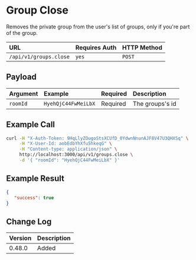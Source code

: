# Group Close

Removes the private group from the user's list of groups, only if you're part of the group.

| URL | Requires Auth | HTTP Method |
| :--- | :--- | :--- |
| `/api/v1/groups.close` | `yes` | `POST` |

## Payload

| Argument | Example | Required | Description |
| :--- | :--- | :--- | :--- |
| `roomId` | `HyehQjC44FwMeiLbX` | Required | The groups's id |

## Example Call

```bash
curl -H "X-Auth-Token: 9HqLlyZOugoStsXCUfD_0YdwnNnunAJF8V47U3QHXSq" \
     -H "X-User-Id: aobEdbYhXfu5hkeqG" \
     -H "Content-type: application/json" \
     http://localhost:3000/api/v1/groups.close \
     -d '{ "roomId": "HyehQjC44FwMeiLbX" }'
```

## Example Result

```json
{
   "success": true
}
```

## Change Log

| Version | Description |
| :--- | :--- |
| 0.48.0 | Added |
